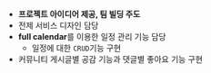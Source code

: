- **프로젝트 아이디어 제공, 팀 빌딩 주도**
- 전제 서비스 디자인 담당
- **full calendar**를 이용한 일정 관리 기능 담당
  - 일정에 대한 `CRUD`기능 구현
- 커뮤니티 게시글별 공감 기능과 댓글별 좋아요 기능 구현